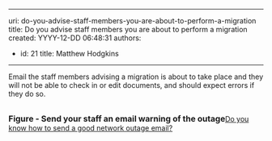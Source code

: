 

---
uri: do-you-advise-staff-members-you-are-about-to-perform-a-migration
title: Do you advise staff members you are about to perform a migration
created: YYYY-12-DD 06:48:31
authors:
  - id: 21
    title: Matthew Hodgkins
---




<span class='intro'> 
  <p>Email the staff members advising a migration is about to take place and they will not be able to check in or edit documents, and should expect errors if they do so.</p>
<p>&#160;<img src="/PublishingImages/OutageEmail.png" alt="" /><br>
<font class="ms-rteCustom-FigureNormal" size="+0"><b>Figure - Send your staff an email warning of the outage</b></font><a href="http&#58;//www.ssw.com.au/ssw/Standards/Rules/RulesToBetterNetworks.aspx#rebootrestart">Do you know how to send a good network outage email?</a> </p>
 </span>




